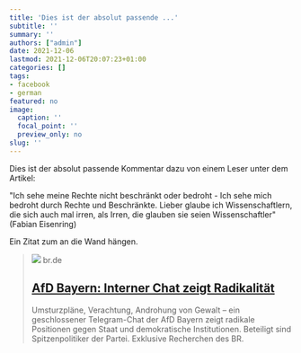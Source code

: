 ```yaml
---
title: 'Dies ist der absolut passende ...'
subtitle: ''
summary: ''
authors: ["admin"]
date: 2021-12-06
lastmod: 2021-12-06T20:07:23+01:00
categories: []
tags:
- facebook
- german
featured: no
image:
  caption: ''
  focal_point: ''
  preview_only: no
slug: ''
---
```

Dies ist der absolut passende Kommentar dazu von einem Leser unter dem Artikel:

"Ich sehe meine Rechte nicht beschränkt oder bedroht - Ich sehe mich bedroht durch Rechte und Beschränkte. 
Lieber glaube ich Wissenschaftlern, die sich auch mal irren, als Irren, die glauben sie seien Wissenschaftler"  (Fabian Eisenring)

Ein Zitat zum an die Wand hängen.
> [![](https://img.br.de/896a5278-eaa7-4c69-80aa-38dfef11c583.jpeg?q=80&rect=56,362,5114,2875&w=1600&h=900)](https://www.br.de/nachrichten/bayern/afd-bayern-interner-chat-zeigt-radikalitaet,SqEpXK5)
> br.de
> ## [AfD Bayern: Interner Chat zeigt Radikalität](https://www.br.de/nachrichten/bayern/afd-bayern-interner-chat-zeigt-radikalitaet,SqEpXK5)
>
>Umsturzpläne, Verachtung, Androhung von Gewalt – ein geschlossener Telegram-Chat der AfD Bayern zeigt radikale Positionen gegen Staat und demokratische Institutionen. Beteiligt sind Spitzenpolitiker der Partei. Exklusive Recherchen des BR.


